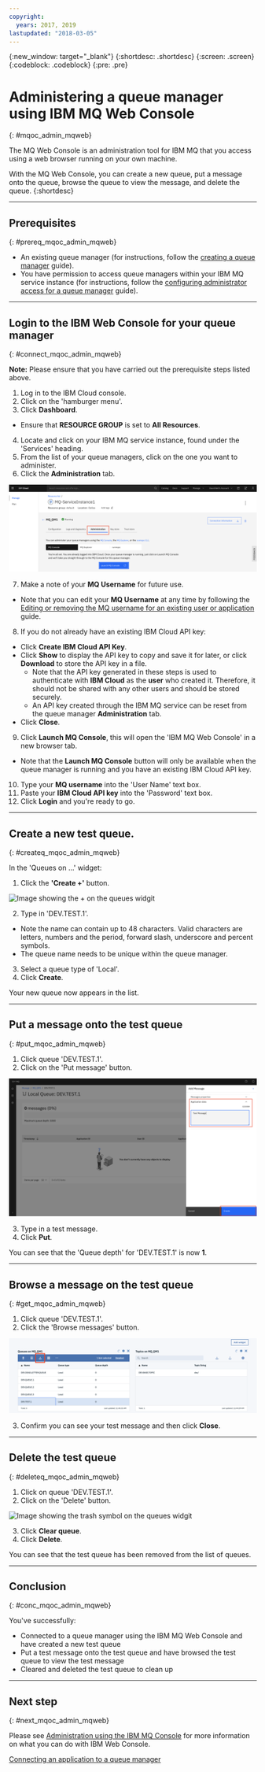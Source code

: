```yaml
---
copyright:
  years: 2017, 2019
lastupdated: "2018-03-05"
---
```


{:new_window: target="_blank"}
{:shortdesc: .shortdesc}
{:screen: .screen}
{:codeblock: .codeblock}
{:pre: .pre}

# Administering a queue manager using IBM MQ Web Console
{: #mqoc_admin_mqweb}

The MQ Web Console is an administration tool for IBM MQ that you access using a web browser running on your own machine.

With the MQ Web Console, you can create a new queue, put a message onto the queue, browse the queue to view the message, and delete the queue.
{:shortdesc}

---

## Prerequisites
{: #prereq_mqoc_admin_mqweb}

* An existing queue manager (for instructions, follow the [creating a queue manager](/docs/services/mqcloud?topic=mqcloud-mqoc_create_qm) guide).
* You have permission to access queue managers within your IBM MQ service instance (for instructions, follow the [configuring administrator access for a queue manager](/docs/services/mqcloud?topic=mqcloud-tut_mqoc_configure_admin_qm_access) guide).

---

## Login to the IBM Web Console for your queue manager
{: #connect_mqoc_admin_mqweb}

**Note:** Please ensure that you have carried out the prerequisite steps listed above.

1. Log in to the IBM Cloud console.
2. Click on the 'hamburger menu'.
3. Click **Dashboard**.
  * Ensure that **RESOURCE GROUP** is set to **All Resources**.
4. Locate and click on your IBM MQ service instance, found under the 'Services' heading.
5. From the list of your queue managers, click on the one you want to administer.
6. Click the **Administration** tab.

 ![Image showing the Administration tab](./images/mqoc_administration_tab.png)

7. Make a note of your **MQ Username** for future use.
  * Note that you can edit your **MQ Username** at any time by following the [Editing or removing the MQ username for an existing user or application](/docs/services/mqcloud?topic=mqcloud-mqoc_administer_mq_username) guide.
8. If you do not already have an existing IBM Cloud API key:
  * Click **Create IBM Cloud API Key**.
  * Click **Show** to display the API key to copy and save it for later, or click **Download** to store the API key in a file.
    * Note that the API key generated in these steps is used to authenticate with **IBM Cloud** as the **user** who created it.  Therefore, it should not be shared with any other users and should be stored securely.
    * An API key created through the IBM MQ service can be reset from the queue manager **Administration** tab.
  * Click **Close**.
9. Click **Launch MQ Console**, this will open the 'IBM MQ Web Console' in a new browser tab.
  * Note that the **Launch MQ Console** button will only be available when the queue manager is running and you have an existing IBM Cloud API key.
10. Type your **MQ username** into the 'User Name' text box.
11. Paste your **IBM Cloud API key** into the 'Password' text box.
12. Click **Login** and you're ready to go.

---

## Create a new test queue.
{: #createq_mqoc_admin_mqweb}

In the 'Queues on ...' widget:

1. Click the **'Create +'** button.

 ![Image showing the + on the queues widgit](./images/mqoc_webcli_plus.png)

2. Type in 'DEV.TEST.1'.
  * Note the name can contain up to 48 characters. Valid characters are letters, numbers and the period, forward slash, underscore and percent symbols.
  * The queue name needs to be unique within the queue manager.
3. Select a queue type of 'Local'.
4. Click **Create**.

Your new queue now appears in the list.

---

## Put a message onto the test queue
{: #put_mqoc_admin_mqweb}

1. Click queue 'DEV.TEST.1'.
2. Click on the 'Put message' button.

 ![Image showing the letter symbol on the queues widgit](./images/mqoc_webcli_put.png)

3. Type in a test message.
4. Click **Put**.

You can see that the 'Queue depth' for 'DEV.TEST.1' is now **1**.

---

## Browse a message on the test queue
{: #get_mqoc_admin_mqweb}

1. Click queue 'DEV.TEST.1'.
2. Click the 'Browse messages' button.

 ![Image showing the folder symbol on the queues widgit](./images/mqoc_webcli_browse.png)

3. Confirm you can see your test message and then click **Close**.

---

## Delete the test queue
{: #deleteq_mqoc_admin_mqweb}

1. Click on queue 'DEV.TEST.1'.
2. Click on the 'Delete' button.

 ![Image showing the trash symbol on the queues widgit](./images/mqoc_webcli_trash.png)

3. Click **Clear queue**.
4. Click **Delete**.

You can see that the test queue has been removed from the list of queues.

---

## Conclusion
{: #conc_mqoc_admin_mqweb}

You've successfully:
* Connected to a queue manager using the IBM MQ Web Console and have created a new test queue
* Put a test message onto the test queue and have browsed the test queue to view the test message
* Cleared and deleted the test queue to clean up

---

## Next step
{: #next_mqoc_admin_mqweb}

Please see [Administration using the IBM MQ Console](https://www.ibm.com/support/knowledgecenter/en/SSFKSJ_9.0.0/com.ibm.mq.adm.doc/q127570_.htm) for more information on what you can do with IBM Web Console.

[Connecting an application to a queue manager](/docs/services/mqcloud?topic=mqcloud-mqoc_connect_app_qm)
